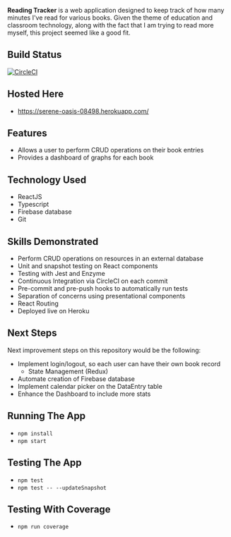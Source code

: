 **Reading Tracker** is a web application designed to keep track of how many minutes I've read for various books. Given the theme of education and classroom technology, along with the fact that I am trying to read more myself, this project seemed like a good fit.

## Build Status
[![CircleCI](https://circleci.com/gh/millro04/reading_tracker.svg?style=svg)](https://circleci.com/gh/millro04/reading_tracker)

## Hosted Here
* https://serene-oasis-08498.herokuapp.com/

## Features
* Allows a user to perform CRUD operations on their book entries
* Provides a dashboard of graphs for each book

## Technology Used
* ReactJS
* Typescript
* Firebase database
* Git

## Skills Demonstrated
* Perform CRUD operations on resources in an external database
* Unit and snapshot testing on React components
* Testing with Jest and Enzyme
* Continuous Integration via CircleCI on each commit
* Pre-commit and pre-push hooks to automatically run tests
* Separation of concerns using presentational components
* React Routing
* Deployed live on Heroku

## Next Steps
Next improvement steps on this repository would be the following:
* Implement login/logout, so each user can have their own book record
    * State Management (Redux)
* Automate creation of Firebase database
* Implement calendar picker on the DataEntry table
* Enhance the Dashboard to include more stats

## Running The App
* `npm install`
* `npm start`

## Testing The App
* `npm test`
* `npm test -- --updateSnapshot`

## Testing With Coverage
* `npm run coverage`